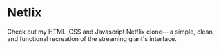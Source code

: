 # Netlix
Check out my HTML ,CSS and Javascript Netflix clone— a simple, clean, and functional recreation of the streaming giant's interface.
